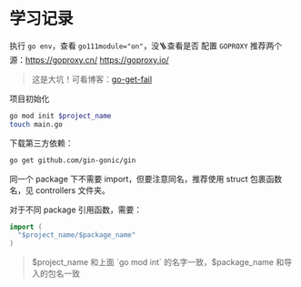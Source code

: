 # 学习记录

执行 `go env`，查看 `go111module="on"`，没🪜查看是否 配置 `GOPROXY` 推荐两个源：https://goproxy.cn/  https://goproxy.io/

> 这是大坑！可看博客：[go-get-fail](https://blog.justdev.cn/blog/golang/go-get-fail)

项目初始化

```sh
go mod init $project_name
touch main.go
```

下载第三方依赖：

```sh
go get github.com/gin-gonic/gin
```

同一个 package 下不需要 import，但要注意同名，推荐使用 struct 包裹函数名，见 controllers 文件夹。

对于不同 package 引用函数，需要：

```go
import (
  "$project_name/$package_name"
)
```

> $project_name 和上面 `go mod int` 的名字一致，$package_name 和导入的包名一致
